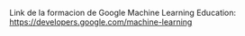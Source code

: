 Link de la formacion de Google Machine Learning Education:
https://developers.google.com/machine-learning